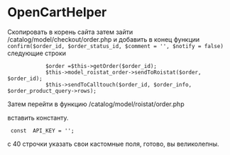 # OpenCartHelper
Скопировать в корень сайта затем зайти /catalog/model/checkout/order.php и добавить в конец функции `confirm($order_id, $order_status_id, $comment = '', $notify = false)`
следующие строки
```
            $order =$this->getOrder($order_id);
            $this->model_roistat_order->sendToRoistat($order, $order_id);
            $this->sendToCalltouch($order_id, $order_info, $order_product_query->rows);
```
Затем перейти в функцию 
/catalog/model/roistat/order.php

вставить константу.
```
 const  API_KEY = '';
```

с 40 строчки указать свои кастомные поля, готово, вы великолепны.